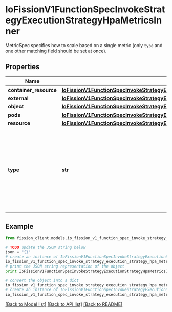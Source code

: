 # IoFissionV1FunctionSpecInvokeStrategyExecutionStrategyHpaMetricsInner

MetricSpec specifies how to scale based on a single metric (only `type` and one other matching field should be set at once).

## Properties

Name | Type | Description | Notes
------------ | ------------- | ------------- | -------------
**container_resource** | [**IoFissionV1FunctionSpecInvokeStrategyExecutionStrategyHpaMetricsInnerContainerResource**](IoFissionV1FunctionSpecInvokeStrategyExecutionStrategyHpaMetricsInnerContainerResource.md) |  | [optional] 
**external** | [**IoFissionV1FunctionSpecInvokeStrategyExecutionStrategyHpaMetricsInnerExternal**](IoFissionV1FunctionSpecInvokeStrategyExecutionStrategyHpaMetricsInnerExternal.md) |  | [optional] 
**object** | [**IoFissionV1FunctionSpecInvokeStrategyExecutionStrategyHpaMetricsInnerObject**](IoFissionV1FunctionSpecInvokeStrategyExecutionStrategyHpaMetricsInnerObject.md) |  | [optional] 
**pods** | [**IoFissionV1FunctionSpecInvokeStrategyExecutionStrategyHpaMetricsInnerPods**](IoFissionV1FunctionSpecInvokeStrategyExecutionStrategyHpaMetricsInnerPods.md) |  | [optional] 
**resource** | [**IoFissionV1FunctionSpecInvokeStrategyExecutionStrategyHpaMetricsInnerResource**](IoFissionV1FunctionSpecInvokeStrategyExecutionStrategyHpaMetricsInnerResource.md) |  | [optional] 
**type** | **str** | type is the type of metric source.  It should be one of \&quot;ContainerResource\&quot;, \&quot;External\&quot;, \&quot;Object\&quot;, \&quot;Pods\&quot; or \&quot;Resource\&quot;, each mapping to a matching field in the object. Note: \&quot;ContainerResource\&quot; type is available on when the feature-gate HPAContainerMetrics is enabled | 

## Example

```python
from fission_client.models.io_fission_v1_function_spec_invoke_strategy_execution_strategy_hpa_metrics_inner import IoFissionV1FunctionSpecInvokeStrategyExecutionStrategyHpaMetricsInner

# TODO update the JSON string below
json = "{}"
# create an instance of IoFissionV1FunctionSpecInvokeStrategyExecutionStrategyHpaMetricsInner from a JSON string
io_fission_v1_function_spec_invoke_strategy_execution_strategy_hpa_metrics_inner_instance = IoFissionV1FunctionSpecInvokeStrategyExecutionStrategyHpaMetricsInner.from_json(json)
# print the JSON string representation of the object
print IoFissionV1FunctionSpecInvokeStrategyExecutionStrategyHpaMetricsInner.to_json()

# convert the object into a dict
io_fission_v1_function_spec_invoke_strategy_execution_strategy_hpa_metrics_inner_dict = io_fission_v1_function_spec_invoke_strategy_execution_strategy_hpa_metrics_inner_instance.to_dict()
# create an instance of IoFissionV1FunctionSpecInvokeStrategyExecutionStrategyHpaMetricsInner from a dict
io_fission_v1_function_spec_invoke_strategy_execution_strategy_hpa_metrics_inner_form_dict = io_fission_v1_function_spec_invoke_strategy_execution_strategy_hpa_metrics_inner.from_dict(io_fission_v1_function_spec_invoke_strategy_execution_strategy_hpa_metrics_inner_dict)
```
[[Back to Model list]](../README.md#documentation-for-models) [[Back to API list]](../README.md#documentation-for-api-endpoints) [[Back to README]](../README.md)



